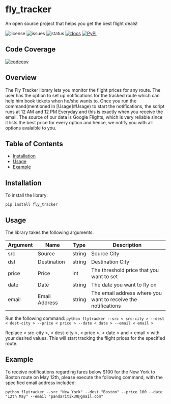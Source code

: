 # fly_tracker
An open source project that helps you get the best flight deals!

![license](https://img.shields.io/github/license/Ritik3111/fly_tracker)
![issues](https://img.shields.io/github/issues/Ritik3111/fly_tracker)
![status](https://img.shields.io/github/actions/workflow/status/Ritik3111/fly_tracker/setup.yml)
[![docs](https://img.shields.io/readthedocs/fly-tracker)](https://fly-tracker.readthedocs.io/en/latest/)
[![PyPI](https://img.shields.io/pypi/v/fly-tracker)](https://pypi.org/project/fly-tracker/)
## Code Coverage

[![codecov](https://codecov.io/gh/Ritik3111/fly_tracker/branch/main/graph/badge.svg)](https://codecov.io/gh/Ritik3111/fly_tracker)
## Overview

The Fly Tracker library lets you monitor the flight prices for any route.
The user has the option to set up notifications for the tracked route which can help him book tickets when he/she wants to. Once you run the command(mentioned in [Usage]#Usage) to start the notifications, the script runs at 12 AM and 12 PM Everyday and this is exactly when you receive the email.
The source of our data is Google Flights, which is very reliable since it lists the best price for every option and
hence, we notify you with all options avalaible to you. 

## Table of Contents

- [Installation](#Installation)
- [Usage](#Usage)
- [Example](#Example)

## Installation 

To install the library: 

`pip install fly_tracker`

## Usage

The library takes the following arguments:

| Argument | Name | Type | Description
| -------- | -------- | -------- | -------- |
| src | Source | string | Source City |
| dst | Destination | string |Destination City |
| price | Price | int |The threshold price that you want to set |
| date | Date | string | The date you want to fly on |
| email | Email Address | string | The email address where you want to receive the notifications |

Run the following command:
`python flytracker --src < src-city > --dest < dest-city > --price < price > --date < date > --email < email >`

Replace < src-city >, < dest-city >, < price >, < date > and < email > with your desired values. This will start tracking the flight prices for the specified route.

## Example
To receive notifications regarding fares below $100 for the New York to Boston route on May 12th, please execute the following command, with the specified email address included:

`python flytracker --src "New York" --dest "Boston" --price 100 --date "12th May" --email "pandaritik39@gmail.com"`